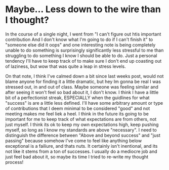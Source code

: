 # Maybe... Less down to the wire than I thought?

In the course of a single night, I went from "I can't figure out htis important contribution
And I don't know what I'm going to do if I can't finish it" to "someone else did it oops" and
one interesting note is being completely unable to do something is surprisingly significantly less
stressful to me than struggling to do something I know I should be able to do. Just a personal tendency
I'll have to keep track of to make sure I don't end up coasting out of laziness, but wow that was quite a 
leap in stress levels.

On that note, I think I've calmed down a bit since last weeks post, would not blame anyone for finding it a
little dramatic, but hey Im gonna be real I was stressed out, in and out of class.  Maybe someone was feeling similar 
and after seeing it won't feel so bad about it, I don't know.  I think I have a little bit of a perfectionist streak, 
ESPECIALLY when the guidlines for what "success" is are a little less defined.  I'll have some arbitrary amount or type
of contributions that I deem minimal to be considered "good" and not meeting makes me feel liek a heel.  I think in the future 
its going to be important for me to keep track of what expectations are from others, not just myself.  I think its ok to keep
my own expectations high, keep pushing myself, so long as I know my standards are above "necessary".  I need to distinguish the 
difference between "Above and beyond success" and "just passing" because somehow I've come to feel like anything below exceptional
is a failiure, and thats nuts.  It certainly isn't inentional, and its not like it stems from a ton of successes.  I usually do 
a mediocre job and just feel bad about it, so maybe its time I tried to re-write my thought process!
